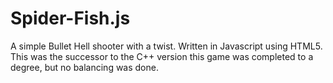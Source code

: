 Spider-Fish.js
==============

A simple Bullet Hell shooter with a twist. Written in Javascript using HTML5. 
This was the successor to the C++ version this game was completed to a degree, but no balancing was done.
